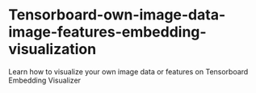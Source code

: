 # Tensorboard-own-image-data-image-features-embedding-visualization
Learn how to visualize your own image data or features on Tensorboard Embedding Visualizer
